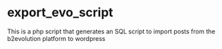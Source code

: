 export_evo_script
=================

This is a php script that generates an SQL script to import posts from the b2evolution platform to wordpress
